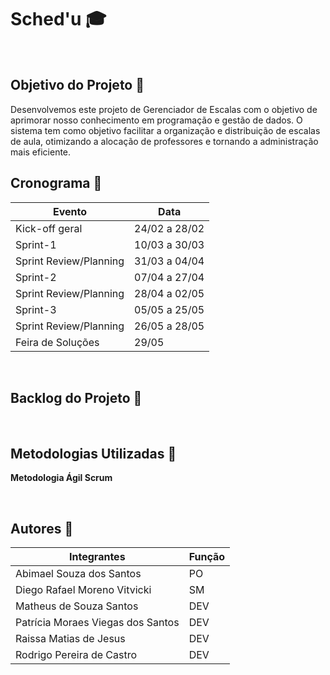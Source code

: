 # Sched'u 🎓
<br>

## Objetivo do Projeto 🎯

Desenvolvemos este projeto de Gerenciador de Escalas com o objetivo de aprimorar nosso conhecimento em programação e gestão de dados. O sistema tem como objetivo facilitar a organização e distribuição de escalas de aula, otimizando a alocação de professores e tornando a administração mais eficiente.
<br>

## Cronograma 📅

  | Evento | Data |
  | --- | --- |
  | Kick-off geral | 24/02 a 28/02 |
  | Sprint-1 | 10/03 a 30/03 |
  | Sprint Review/Planning | 31/03 a 04/04 |
  | Sprint-2 | 07/04 a 27/04 |
  | Sprint Review/Planning | 28/04 a 02/05 |
  | Sprint-3 | 05/05 a 25/05 |
  | Sprint Review/Planning | 26/05 a 28/05 |
  | Feira de Soluções | 29/05 |

<br>

## Backlog do Projeto 📃

<br>

## Metodologias Utilizadas 🎯
  <strong>Metodologia Ágil Scrum</strong>

<br>

## Autores 👥

| Integrantes | Função |
| --- | --- |
| Abimael Souza dos Santos | PO |
| Diego Rafael Moreno Vitvicki | SM |
| Matheus de Souza Santos | DEV |
| Patrícia Moraes Viegas dos Santos | DEV |
| Raissa Matias de Jesus | DEV |
| Rodrigo Pereira de Castro | DEV |
  


